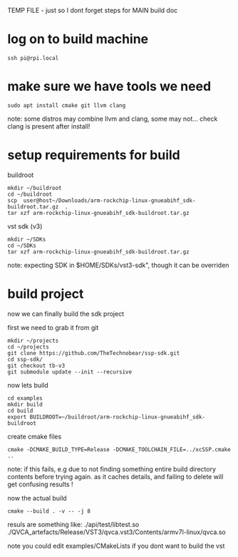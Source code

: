 TEMP FILE - just so I dont forget steps for MAIN build doc


# log on to build machine

```
ssh pi@rpi.local
```

# make sure we have tools we need

```
sudo apt install cmake git llvm clang
```

note: some distros may combine llvm and clang, some may not... 
check clang is present after install!


# setup requirements for build

buildroot
```
mkdir ~/buildroot
cd ~/buildroot
scp  user@host~/Downloads/arm-rockchip-linux-gnueabihf_sdk-buildroot.tar.gz  .
tar xzf arm-rockchip-linux-gnueabihf_sdk-buildroot.tar.gz
```

vst sdk (v3)
```
mkdir ~/SDKs
cd ~/SDKs
tar xzf arm-rockchip-linux-gnueabihf_sdk-buildroot.tar.gz
```

note: expecting SDK in $HOME/SDKs/vst3-sdk", though it can be overriden


# build project
now we can finally build the sdk project 

first we need to grab it from git

```
mkdir ~/projects
cd ~/projects
git clone https://github.com/TheTechnobear/ssp-sdk.git
cd ssp-sdk/
git checkout tb-v3
git submodule update --init --recursive
```

now lets build 

```
cd examples
mkdir build 
cd build
export BUILDROOT=~/buildroot/arm-rockchip-linux-gnueabihf_sdk-buildroot
```



create cmake files

```
cmake -DCMAKE_BUILD_TYPE=Release -DCMAKE_TOOLCHAIN_FILE=../xcSSP.cmake .. 
```

note: if this fails, e.g due to not finding something entire build directory contents before trying again.
as it caches details, and failing to delete will get confusing results ! 


now the actual build 

```
cmake --build . -v -- -j 8
```

resuls are something like: 
./api/test/libtest.so
./QVCA_artefacts/Release/VST3/qvca.vst3/Contents/armv7l-linux/qvca.so



note you could edit examples/CMakeLists if you dont want to build the vst


